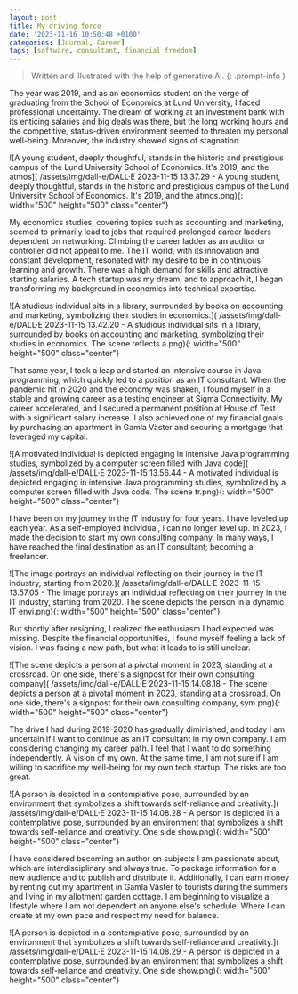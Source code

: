 ```yaml
---
layout: post
title: My driving force
date: '2023-11-16 10:50:48 +0100'
categories: [Journal, Career]
tags: [software, consultant, financial freedom]
---
```


> Written and illustrated with the help of generative AI.
{: .prompt-info }

The year was 2019, and as an economics student on the verge of graduating from the School of Economics at Lund University, I faced professional uncertainty. The dream of working at an investment bank with its enticing salaries and big deals was there, but the long working hours and the competitive, status-driven environment seemed to threaten my personal well-being. Moreover, the industry showed signs of stagnation.

![A young student, deeply thoughtful, stands in the historic and prestigious campus of the
Lund University School of Economics. It's 2019, and the atmos](
    /assets/img/dall-e/DALL·E 2023-11-15 13.37.29 - A young student, deeply thoughtful, stands in the historic and prestigious campus of the Lund University School of Economics. It's 2019, and the atmos.png){: width="500" height="500" class="center"}

My economics studies, covering topics such as accounting and marketing, seemed to primarily lead to jobs that required prolonged career ladders dependent on networking. Climbing the career ladder as an auditor or controller did not appeal to me. The IT world, with its innovation and constant development, resonated with my desire to be in continuous learning and growth. There was a high demand for skills and attractive starting salaries. A tech startup was my dream, and to approach it, I began transforming my background in economics into technical expertise.

![A studious individual sits in a library, surrounded by books on accounting and marketing,
symbolizing their studies in economics.](
    /assets/img/dall-e/DALL·E 2023-11-15 13.42.20 - A studious individual sits in a library, surrounded by books on accounting and marketing, symbolizing their studies in economics. The scene reflects a.png){: width="500" height="500" class="center"}

That same year, I took a leap and started an intensive course in Java programming, which quickly led to a position as an IT consultant. When the pandemic hit in 2020 and the economy was shaken, I found myself in a stable and growing career as a testing engineer at Sigma Connectivity. My career accelerated, and I secured a permanent position at House of Test with a significant salary increase. I also achieved one of my financial goals by purchasing an apartment in Gamla Väster and securing a mortgage that leveraged my capital.

![A motivated individual is depicted engaging in intensive Java programming studies,
symbolized by a computer screen filled with Java code](
    /assets/img/dall-e/DALL·E 2023-11-15 13.56.44 - A motivated individual is depicted engaging in intensive Java programming studies, symbolized by a computer screen filled with Java code. The scene tr.png){: width="500" height="500" class="center"}

I have been on my journey in the IT industry for four years. I have leveled up each year. As a self-employed individual, I can no longer level up. In 2023, I made the decision to start my own consulting company. In many ways, I have reached the final destination as an IT consultant; becoming a freelancer.

![The image portrays an individual reflecting on their journey in the IT industry, starting from 2020.](
    /assets/img/dall-e/DALL·E 2023-11-15 13.57.05 - The image portrays an individual reflecting on their journey in the IT industry, starting from 2020. The scene depicts the person in a dynamic IT envi.png){: width="500" height="500" class="center"}

But shortly after resigning, I realized the enthusiasm I had expected was missing. Despite the financial opportunities, I found myself feeling a lack of vision. I was facing a new path, but what it leads to is still unclear.

![The scene depicts a person at a pivotal moment in 2023, standing at a crossroad. On one side,
there's a signpost for their own consulting company](
    /assets/img/dall-e/DALL·E 2023-11-15 14.08.18 - The scene depicts a person at a pivotal moment in 2023, standing at a crossroad. On one side, there's a signpost for their own consulting company, sym.png){: width="500" height="500" class="center"}

The drive I had during 2019-2020 has gradually diminished, and today I am uncertain if I want to continue as an IT consultant in my own company. I am considering changing my career path. I feel that I want to do something independently. A vision of my own. At the same time, I am not sure if I am willing to sacrifice my well-being for my own tech startup. The risks are too great.

![A person is depicted in a contemplative pose, surrounded by an environment that symbolizes a shift towards self-reliance and creativity.](
    /assets/img/dall-e/DALL·E 2023-11-15 14.08.28 - A person is depicted in a contemplative pose, surrounded by an environment that symbolizes a shift towards self-reliance and creativity. One side show.png){: width="500" height="500" class="center"}

I have considered becoming an author on subjects I am passionate about, which are interdisciplinary and always true. To package information for a new audience and to publish and distribute it. Additionally, I can earn money by renting out my apartment in Gamla Väster to tourists during the summers and living in my allotment garden cottage. I am beginning to visualize a lifestyle where I am not dependent on anyone else's schedule. Where I can create at my own pace and respect my need for balance.

![A person is depicted in a contemplative pose, surrounded by an environment that symbolizes a shift towards self-reliance and creativity.](
    /assets/img/dall-e/DALL·E 2023-11-15 14.08.29 - A person is depicted in a contemplative pose, surrounded by an environment that symbolizes a shift towards self-reliance and creativity. One side show.png){: width="500" height="500" class="center"}
